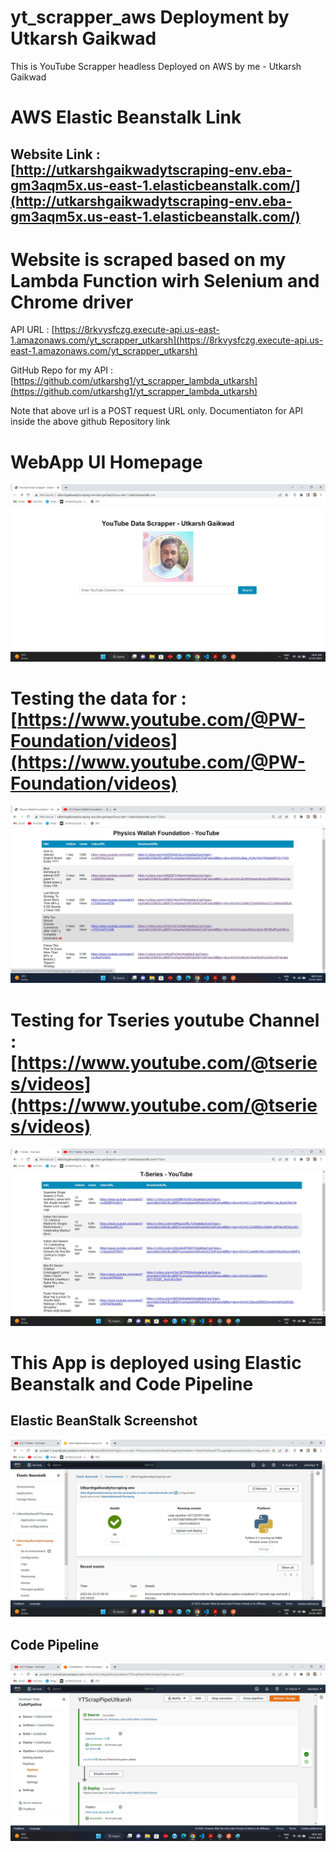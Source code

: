# yt_scrapper_aws Deployment by Utkarsh Gaikwad

This is YouTube Scrapper headless Deployed on AWS by me - Utkarsh Gaikwad

# AWS Elastic Beanstalk Link

## Website Link : [http://utkarshgaikwadytscraping-env.eba-gm3aqm5x.us-east-1.elasticbeanstalk.com/](http://utkarshgaikwadytscraping-env.eba-gm3aqm5x.us-east-1.elasticbeanstalk.com/)

# Website is scraped based on my Lambda Function wirh Selenium and Chrome driver

API URL : [https://8rkvysfczg.execute-api.us-east-1.amazonaws.com/yt_scrapper_utkarsh](https://8rkvysfczg.execute-api.us-east-1.amazonaws.com/yt_scrapper_utkarsh)

GitHub Repo for my API : [https://github.com/utkarshg1/yt_scrapper_lambda_utkarsh](https://github.com/utkarshg1/yt_scrapper_lambda_utkarsh)

Note that above url is a POST request URL only. Documentiaton for API inside the above github Repository link 

# WebApp UI Homepage

![Homepage of my Web App](./UI%20Screenshots/HomePage.jpg)

# Testing the data for : [https://www.youtube.com/@PW-Foundation/videos](https://www.youtube.com/@PW-Foundation/videos)

![Results Screenshot](./UI%20Screenshots/TestResults.jpg)

# Testing for Tseries youtube Channel : [https://www.youtube.com/@tseries/videos](https://www.youtube.com/@tseries/videos)

![Results TSeries](./UI%20Screenshots/TestResultTseries.jpg)

# This App is deployed using Elastic Beanstalk and Code Pipeline

## Elastic BeanStalk Screenshot

![Elastic Beanstalk](./UI%20Screenshots/EBstalk.jpg)

## Code Pipeline

![Code Pipeline](./UI%20Screenshots/CodePipeline.jpg)
